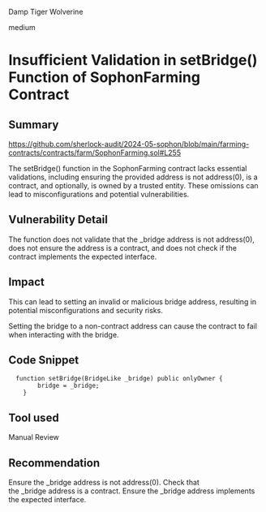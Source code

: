 Damp Tiger Wolverine

medium

# Insufficient Validation in setBridge() Function of SophonFarming Contract

## Summary
https://github.com/sherlock-audit/2024-05-sophon/blob/main/farming-contracts/contracts/farm/SophonFarming.sol#L255


The setBridge() function in the SophonFarming contract lacks essential validations, including ensuring the provided address is not address(0), is a contract, and optionally, is owned by a trusted entity. These omissions can lead to misconfigurations and potential vulnerabilities.

## Vulnerability Detail
The function does not validate that the _bridge address is not address(0), does not ensure the address is a contract, and does not check if the contract implements the expected interface. 

## Impact

This can lead to setting an invalid or malicious bridge address, resulting in potential misconfigurations and security risks.

Setting the bridge to a non-contract address can cause the contract to fail when interacting with the bridge.


## Code Snippet
```sol
  function setBridge(BridgeLike _bridge) public onlyOwner {
        bridge = _bridge;
    }

```

## Tool used

Manual Review

## Recommendation

Ensure the _bridge address is not address(0). Check that the _bridge address is a contract. Ensure the _bridge address implements the expected interface.


